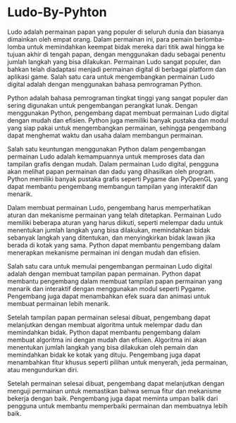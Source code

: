 # Ludo-By-Pyhton
Ludo adalah permainan papan yang populer di seluruh dunia dan biasanya dimainkan oleh empat orang. Dalam permainan ini, para pemain berlomba-lomba untuk memindahkan keempat bidak mereka dari titik awal hingga ke tujuan akhir di tengah papan, dengan menggunakan dadu sebagai penentu jumlah langkah yang bisa dilakukan. Permainan Ludo sangat populer, dan bahkan telah diadaptasi menjadi permainan digital di berbagai platform dan aplikasi game. Salah satu cara untuk mengembangkan permainan Ludo digital adalah dengan menggunakan bahasa pemrograman Python.

Python adalah bahasa pemrograman tingkat tinggi yang sangat populer dan sering digunakan untuk pengembangan perangkat lunak. Dengan menggunakan Python, pengembang dapat membuat permainan Ludo digital dengan mudah dan efisien. Python juga memiliki banyak pustaka dan modul yang siap pakai untuk mengembangkan permainan, sehingga pengembang dapat menghemat waktu dan usaha dalam membangun permainan.

Salah satu keuntungan menggunakan Python dalam pengembangan permainan Ludo adalah kemampuannya untuk memproses data dan tampilan grafis dengan mudah. Dalam permainan Ludo digital, pengguna akan melihat papan permainan dan dadu yang dihasilkan oleh program. Python memiliki banyak pustaka grafis seperti Pygame dan PyOpenGL yang dapat membantu pengembang membangun tampilan yang interaktif dan menarik.

Dalam membuat permainan Ludo, pengembang harus memperhatikan aturan dan mekanisme permainan yang telah ditetapkan. Permainan Ludo memiliki beberapa aturan yang harus diikuti, seperti melempar dadu untuk menentukan jumlah langkah yang bisa dilakukan, memindahkan bidak sebanyak langkah yang ditentukan, dan menyingkirkan bidak lawan jika berada di kotak yang sama. Python dapat membantu pengembang dalam menerapkan mekanisme permainan ini dengan mudah dan efisien.

Salah satu cara untuk memulai pengembangan permainan Ludo digital adalah dengan membuat tampilan papan permainan. Python dapat membantu pengembang dalam membuat tampilan papan permainan yang menarik dan interaktif dengan menggunakan modul seperti Pygame. Pengembang juga dapat menambahkan efek suara dan animasi untuk membuat permainan lebih menarik.

Setelah tampilan papan permainan selesai dibuat, pengembang dapat melanjutkan dengan membuat algoritma untuk melempar dadu dan memindahkan bidak. Python dapat membantu pengembang dalam membuat algoritma ini dengan mudah dan efisien. Algoritma ini akan menentukan jumlah langkah yang bisa dilakukan oleh pemain dan memindahkan bidak ke kotak yang dituju. Pengembang juga dapat menambahkan fitur khusus seperti pilihan untuk menyerah, jeda permainan, atau mengundurkan diri.

Setelah permainan selesai dibuat, pengembang dapat melanjutkan dengan menguji permainan untuk memastikan bahwa semua fitur dan mekanisme bekerja dengan baik. Pengembang juga dapat meminta umpan balik dari pengguna untuk membantu memperbaiki permainan dan membuatnya lebih baik.
